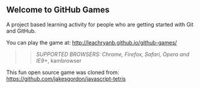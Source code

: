 ## Welcome to GitHub Games

A project based learning activity for people who are getting started with Git and GitHub.

You can play the game at: http://leachryanb.github.io/github-games/

>> _*SUPPORTED BROWSERS*: Chrome, Firefox, Safari, Opera and IE9+_, kambrowser

This fun open source game was cloned from: https://github.com/jakesgordon/javascript-tetris

